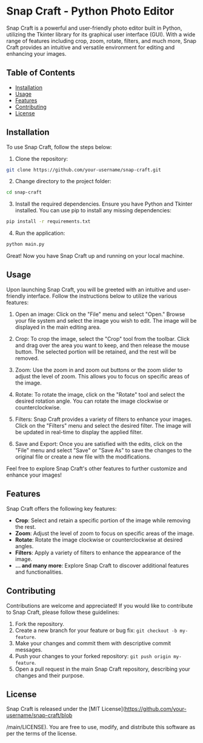 # Snap Craft - Python Photo Editor

Snap Craft is a powerful and user-friendly photo editor built in Python, utilizing the Tkinter library for its graphical user interface (GUI). With a wide range of features including crop, zoom, rotate, filters, and much more, Snap Craft provides an intuitive and versatile environment for editing and enhancing your images.

## Table of Contents

- [Installation](#installation)
- [Usage](#usage)
- [Features](#features)
- [Contributing](#contributing)
- [License](#license)

## Installation

To use Snap Craft, follow the steps below:

1. Clone the repository:

```bash
git clone https://github.com/your-username/snap-craft.git
```

2. Change directory to the project folder:

```bash
cd snap-craft
```

3. Install the required dependencies. Ensure you have Python and Tkinter installed. You can use pip to install any missing dependencies:

```bash
pip install -r requirements.txt
```

4. Run the application:

```bash
python main.py
```

Great! Now you have Snap Craft up and running on your local machine.

## Usage

Upon launching Snap Craft, you will be greeted with an intuitive and user-friendly interface. Follow the instructions below to utilize the various features:

1. Open an image: Click on the "File" menu and select "Open." Browse your file system and select the image you wish to edit. The image will be displayed in the main editing area.

2. Crop: To crop the image, select the "Crop" tool from the toolbar. Click and drag over the area you want to keep, and then release the mouse button. The selected portion will be retained, and the rest will be removed.

3. Zoom: Use the zoom in and zoom out buttons or the zoom slider to adjust the level of zoom. This allows you to focus on specific areas of the image.

4. Rotate: To rotate the image, click on the "Rotate" tool and select the desired rotation angle. You can rotate the image clockwise or counterclockwise.

5. Filters: Snap Craft provides a variety of filters to enhance your images. Click on the "Filters" menu and select the desired filter. The image will be updated in real-time to display the applied filter.

6. Save and Export: Once you are satisfied with the edits, click on the "File" menu and select "Save" or "Save As" to save the changes to the original file or create a new file with the modifications.

Feel free to explore Snap Craft's other features to further customize and enhance your images!

## Features

Snap Craft offers the following key features:

- **Crop**: Select and retain a specific portion of the image while removing the rest.
- **Zoom**: Adjust the level of zoom to focus on specific areas of the image.
- **Rotate**: Rotate the image clockwise or counterclockwise at desired angles.
- **Filters**: Apply a variety of filters to enhance the appearance of the image.
- **... and many more**: Explore Snap Craft to discover additional features and functionalities.

## Contributing

Contributions are welcome and appreciated! If you would like to contribute to Snap Craft, please follow these guidelines:

1. Fork the repository.
2. Create a new branch for your feature or bug fix: `git checkout -b my-feature`.
3. Make your changes and commit them with descriptive commit messages.
4. Push your changes to your forked repository: `git push origin my-feature`.
5. Open a pull request in the main Snap Craft repository, describing your changes and their purpose.

## License

Snap Craft is released under the [MIT License](https://github.com/your-username/snap-craft/blob

/main/LICENSE). You are free to use, modify, and distribute this software as per the terms of the license.
